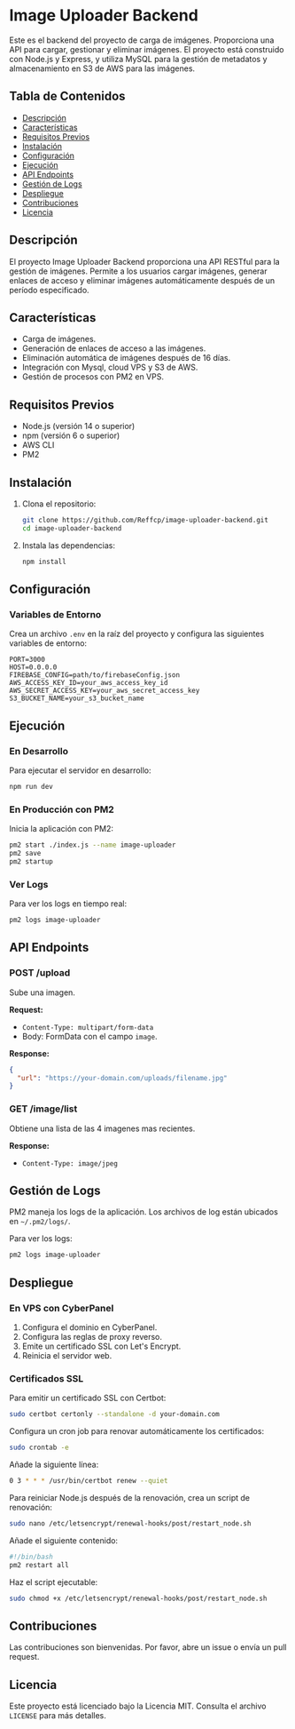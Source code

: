 
# Image Uploader Backend

Este es el backend del proyecto de carga de imágenes. Proporciona una API para cargar, gestionar y eliminar imágenes. El proyecto está construido con Node.js y Express, y utiliza MySQL para la gestión de metadatos y almacenamiento en S3 de AWS para las imágenes.

## Tabla de Contenidos

- [Descripción](#descripción)
- [Características](#características)
- [Requisitos Previos](#requisitos-previos)
- [Instalación](#instalación)
- [Configuración](#configuración)
- [Ejecución](#ejecución)
- [API Endpoints](#api-endpoints)
- [Gestión de Logs](#gestión-de-logs)
- [Despliegue](#despliegue)
- [Contribuciones](#contribuciones)
- [Licencia](#licencia)

## Descripción

El proyecto Image Uploader Backend proporciona una API RESTful para la gestión de imágenes. Permite a los usuarios cargar imágenes, generar enlaces de acceso y eliminar imágenes automáticamente después de un período especificado.

## Características

- Carga de imágenes.
- Generación de enlaces de acceso a las imágenes.
- Eliminación automática de imágenes después de 16 días.
- Integración con Mysql, cloud VPS y S3 de AWS.
- Gestión de procesos con PM2 en VPS.

## Requisitos Previos

- Node.js (versión 14 o superior)
- npm (versión 6 o superior)
- AWS CLI
- PM2

## Instalación

1. Clona el repositorio:

    ```sh
    git clone https://github.com/Reffcp/image-uploader-backend.git
    cd image-uploader-backend
    ```

2. Instala las dependencias:

    ```sh
    npm install
    ```

## Configuración

### Variables de Entorno

Crea un archivo `.env` en la raíz del proyecto y configura las siguientes variables de entorno:

```
PORT=3000
HOST=0.0.0.0
FIREBASE_CONFIG=path/to/firebaseConfig.json
AWS_ACCESS_KEY_ID=your_aws_access_key_id
AWS_SECRET_ACCESS_KEY=your_aws_secret_access_key
S3_BUCKET_NAME=your_s3_bucket_name
```

## Ejecución

### En Desarrollo

Para ejecutar el servidor en desarrollo:

```sh
npm run dev
```

### En Producción con PM2

Inicia la aplicación con PM2:

```sh
pm2 start ./index.js --name image-uploader
pm2 save
pm2 startup
```

### Ver Logs

Para ver los logs en tiempo real:

```sh
pm2 logs image-uploader
```

## API Endpoints

### POST /upload

Sube una imagen.

**Request:**

- `Content-Type: multipart/form-data`
- Body: FormData con el campo `image`.

**Response:**

```json
{
  "url": "https://your-domain.com/uploads/filename.jpg"
}
```

### GET /image/list

Obtiene una lista de las 4 imagenes mas recientes.

**Response:**

- `Content-Type: image/jpeg`

## Gestión de Logs

PM2 maneja los logs de la aplicación. Los archivos de log están ubicados en `~/.pm2/logs/`.

Para ver los logs:

```sh
pm2 logs image-uploader
```

## Despliegue

### En VPS con CyberPanel

1. Configura el dominio en CyberPanel.
2. Configura las reglas de proxy reverso.
3. Emite un certificado SSL con Let's Encrypt.
4. Reinicia el servidor web.

### Certificados SSL

Para emitir un certificado SSL con Certbot:

```sh
sudo certbot certonly --standalone -d your-domain.com
```

Configura un cron job para renovar automáticamente los certificados:

```sh
sudo crontab -e
```

Añade la siguiente línea:

```sh
0 3 * * * /usr/bin/certbot renew --quiet
```

Para reiniciar Node.js después de la renovación, crea un script de renovación:

```sh
sudo nano /etc/letsencrypt/renewal-hooks/post/restart_node.sh
```

Añade el siguiente contenido:

```sh
#!/bin/bash
pm2 restart all
```

Haz el script ejecutable:

```sh
sudo chmod +x /etc/letsencrypt/renewal-hooks/post/restart_node.sh
```

## Contribuciones

Las contribuciones son bienvenidas. Por favor, abre un issue o envía un pull request.

## Licencia

Este proyecto está licenciado bajo la Licencia MIT. Consulta el archivo `LICENSE` para más detalles.
